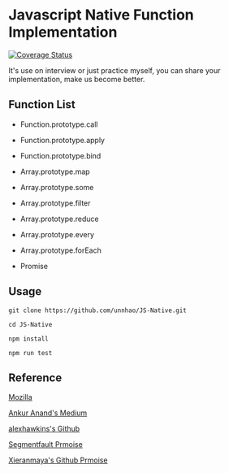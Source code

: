 # Javascript Native Function Implementation
[![Coverage Status](https://coveralls.io/repos/github/unnhao/JS-Native/badge.svg?branch=master)](https://coveralls.io/github/unnhao/JS-Native?branch=master)

It's use on interview or just practice myself, you can share your implementation, make us become better.

## Function List
*   Function.prototype.call
*   Function.prototype.apply
*   Function.prototype.bind

*   Array.prototype.map
*   Array.prototype.some
*   Array.prototype.filter
*   Array.prototype.reduce
*   Array.prototype.every
*   Array.prototype.forEach
*   Promise

## Usage

`git clone https://github.com/unnhao/JS-Native.git`

`cd JS-Native`

`npm install`

`npm run test`

## Reference
[Mozilla](https://developer.mozilla.org/zh-TW/docs/Web/JavaScript/Reference)

[Ankur Anand's Medium](https://blog.usejournal.com/implement-your-own-call-apply-and-bind-method-in-javascript-42cc85dba1b)

[alexhawkins's Github](https://gist.github.com/alexhawkins/28aaf610a3e76d8b8264)

[Segmentfault Prmoise](https://segmentfault.com/a/1190000008656872)

[Xieranmaya's Github Prmoise](https://github.com/xieranmaya/blog/issues/3)